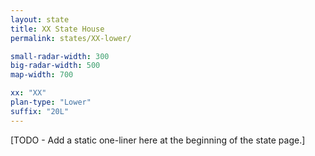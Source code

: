 ```yaml
---
layout: state
title: XX State House
permalink: states/XX-lower/

small-radar-width: 300
big-radar-width: 500
map-width: 700

xx: "XX"
plan-type: "Lower"
suffix: "20L"
---
```


[TODO - Add a static one-liner here at the beginning of the state page.]